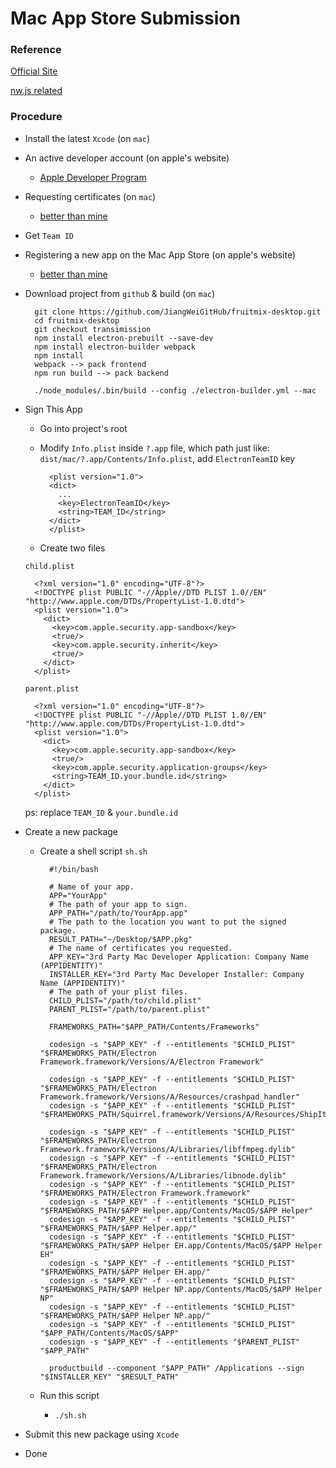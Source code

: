 # Mac App Store Submission


### Reference

[Official Site](https://electron.atom.io/docs/tutorial/mac-app-store-submission-guide/)

[nw.js related](https://github.com/nwjs/nw.js/wiki/Mac-App-Store-%28MAS%29-Submission-Guideline#first-steps)


### Procedure

+ Install the latest `Xcode` (on `mac`)

+ An active developer account (on apple's website)
  
  -  [Apple Developer Program](https://developer.apple.com/programs/)

+ Requesting certificates (on `mac`)

  - [better than mine](https://github.com/nwjs/nw.js/wiki/MAS%3A-Requesting-certificates)
  
+ Get `Team ID`
  
+ Registering a new app on the Mac App Store (on apple's website)

  - [better than mine](https://github.com/nwjs/nw.js/wiki/MAS%3A-Registering-a-new-app-on-the-MAS)
  
+ Download project from `github` & build (on `mac`)

  ```
    git clone https://github.com/JiangWeiGitHub/fruitmix-desktop.git
    cd fruitmix-desktop
    git checkout transimission
    npm install electron-prebuilt --save-dev
    npm install electron-builder webpack
    npm install
    webpack --> pack frontend
    npm run build --> pack backend

    ./node_modules/.bin/build --config ./electron-builder.yml --mac
  ```
  
+ Sign This App

  - Go into project's root
  
  - Modify `Info.plist` inside `?.app` file, which path just like: `dist/mac/?.app/Contents/Info.plist`, add `ElectronTeamID` key 

    ```
      <plist version="1.0">
      <dict>
        ...
        <key>ElectronTeamID</key>
        <string>TEAM_ID</string>
      </dict>
      </plist>
    ```
  
  - Create two files

  `child.plist`

    ```
      <?xml version="1.0" encoding="UTF-8"?>
      <!DOCTYPE plist PUBLIC "-//Apple//DTD PLIST 1.0//EN" "http://www.apple.com/DTDs/PropertyList-1.0.dtd">
      <plist version="1.0">
        <dict>
          <key>com.apple.security.app-sandbox</key>
          <true/>
          <key>com.apple.security.inherit</key>
          <true/>
        </dict>
      </plist>
    ```

  `parent.plist`
  
    ```
      <?xml version="1.0" encoding="UTF-8"?>
      <!DOCTYPE plist PUBLIC "-//Apple//DTD PLIST 1.0//EN" "http://www.apple.com/DTDs/PropertyList-1.0.dtd">
      <plist version="1.0">
        <dict>
          <key>com.apple.security.app-sandbox</key>
          <true/>
          <key>com.apple.security.application-groups</key>
          <string>TEAM_ID.your.bundle.id</string>
        </dict>
      </plist>
    ```
    
    ps: replace `TEAM_ID` & `your.bundle.id`
    
+ Create a new package

  - Create a shell script `sh.sh`
  
    ```
      #!/bin/bash

      # Name of your app.
      APP="YourApp"
      # The path of your app to sign.
      APP_PATH="/path/to/YourApp.app"
      # The path to the location you want to put the signed package.
      RESULT_PATH="~/Desktop/$APP.pkg"
      # The name of certificates you requested.
      APP_KEY="3rd Party Mac Developer Application: Company Name (APPIDENTITY)"
      INSTALLER_KEY="3rd Party Mac Developer Installer: Company Name (APPIDENTITY)"
      # The path of your plist files.
      CHILD_PLIST="/path/to/child.plist"
      PARENT_PLIST="/path/to/parent.plist"

      FRAMEWORKS_PATH="$APP_PATH/Contents/Frameworks"

      codesign -s "$APP_KEY" -f --entitlements "$CHILD_PLIST" "$FRAMEWORKS_PATH/Electron Framework.framework/Versions/A/Electron Framework"

      codesign -s "$APP_KEY" -f --entitlements "$CHILD_PLIST" "$FRAMEWORKS_PATH/Electron Framework.framework/Versions/A/Resources/crashpad_handler"
      codesign -s "$APP_KEY" -f --entitlements "$CHILD_PLIST" "$FRAMEWORKS_PATH/Squirrel.framework/Versions/A/Resources/ShipIt"

      codesign -s "$APP_KEY" -f --entitlements "$CHILD_PLIST" "$FRAMEWORKS_PATH/Electron Framework.framework/Versions/A/Libraries/libffmpeg.dylib"
      codesign -s "$APP_KEY" -f --entitlements "$CHILD_PLIST" "$FRAMEWORKS_PATH/Electron Framework.framework/Versions/A/Libraries/libnode.dylib"
      codesign -s "$APP_KEY" -f --entitlements "$CHILD_PLIST" "$FRAMEWORKS_PATH/Electron Framework.framework"
      codesign -s "$APP_KEY" -f --entitlements "$CHILD_PLIST" "$FRAMEWORKS_PATH/$APP Helper.app/Contents/MacOS/$APP Helper"
      codesign -s "$APP_KEY" -f --entitlements "$CHILD_PLIST" "$FRAMEWORKS_PATH/$APP Helper.app/"
      codesign -s "$APP_KEY" -f --entitlements "$CHILD_PLIST" "$FRAMEWORKS_PATH/$APP Helper EH.app/Contents/MacOS/$APP Helper EH"
      codesign -s "$APP_KEY" -f --entitlements "$CHILD_PLIST" "$FRAMEWORKS_PATH/$APP Helper EH.app/"
      codesign -s "$APP_KEY" -f --entitlements "$CHILD_PLIST" "$FRAMEWORKS_PATH/$APP Helper NP.app/Contents/MacOS/$APP Helper NP"
      codesign -s "$APP_KEY" -f --entitlements "$CHILD_PLIST" "$FRAMEWORKS_PATH/$APP Helper NP.app/"
      codesign -s "$APP_KEY" -f --entitlements "$CHILD_PLIST" "$APP_PATH/Contents/MacOS/$APP"
      codesign -s "$APP_KEY" -f --entitlements "$PARENT_PLIST" "$APP_PATH"

      productbuild --component "$APP_PATH" /Applications --sign "$INSTALLER_KEY" "$RESULT_PATH"
    ```

  - Run this script
    - `./sh.sh`
    
+ Submit this new package using `Xcode`

+ Done
